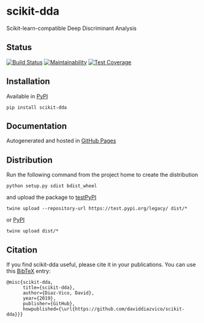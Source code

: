 # scikit-dda
Scikit-learn-compatible Deep Discriminant Analysis

## Status
[![Build Status](https://travis-ci.com/daviddiazvico/scikit-dda.svg?branch=master)](https://travis-ci.com/daviddiazvico/scikit-dda)
[![Maintainability](https://api.codeclimate.com/v1/badges/a37c9ee152b41a0cb577/maintainability)](https://codeclimate.com/github/daviddiazvico/scikit-dda/maintainability)
[![Test Coverage](https://api.codeclimate.com/v1/badges/a37c9ee152b41a0cb577/test_coverage)](https://codeclimate.com/github/daviddiazvico/scikit-dda/test_coverage)

## Installation
Available in [PyPI](https://pypi.python.org/pypi?:action=display&name=scikit-dda)
```
pip install scikit-dda
```

## Documentation
Autogenerated and hosted in [GitHub Pages](https://daviddiazvico.github.io/scikit-dda/)

## Distribution
Run the following command from the project home to create the distribution
```
python setup.py sdist bdist_wheel
```
and upload the package to [testPyPI](https://testpypi.python.org/)
```
twine upload --repository-url https://test.pypi.org/legacy/ dist/*
```
or [PyPI](https://pypi.python.org/)
```
twine upload dist/*
```

## Citation
If you find scikit-dda useful, please cite it in your publications. You can use this [BibTeX](http://www.bibtex.org/) entry:
```
@misc{scikit-dda,
      title={scikit-dda},
      author={Diaz-Vico, David},
      year={2019},
      publisher={GitHub},
      howpublished={\url{https://github.com/daviddiazvico/scikit-dda}}}
```